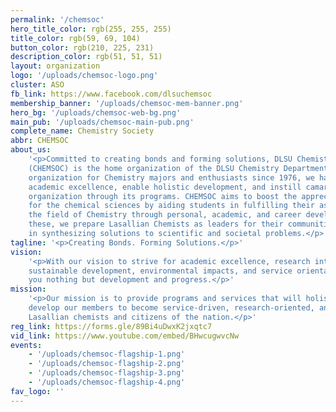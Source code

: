```yaml
---
permalink: '/chemsoc'
hero_title_color: rgb(255, 255, 255)
title_color: rgb(59, 69, 104)
button_color: rgb(210, 225, 231)
description_color: rgb(51, 51, 51)
layout: organization
logo: '/uploads/chemsoc-logo.png'
cluster: ASO
fb_link: https://www.facebook.com/dlsuchemsoc
membership_banner: '/uploads/chemsoc-mem-banner.png'
hero_bg: '/uploads/chemsoc-web-bg.png'
main_pub: '/uploads/chemsoc-main-pub.png'
complete_name: Chemistry Society
abbr: CHEMSOC
about_us:
    '<p>Committed to creating bonds and forming solutions, DLSU Chemistry Society
    (CHEMSOC) is the home organization of the DLSU Chemistry Department. As a professional
    organization for Chemistry majors and enthusiasts since 1976, we have helped encourage
    academic excellence, enable holistic development, and instill camaraderie in the
    organization through its programs. CHEMSOC aims to boost the appreciation of students
    for the chemical sciences by aiding students in fulfilling their aspirations in
    the field of Chemistry through personal, academic, and career development. With
    these, we prepare Lasallian Chemists as leaders for their communities and country
    in synthesizing solutions to scientific and societal problems.</p>'
tagline: '<p>Creating Bonds. Forming Solutions.</p>'
vision:
    '<p>With our vision to strive for academic excellence, research intensiveness,
    sustainable development, environmental impacts, and service orientation, we promise
    you nothing but development and progress.</p>'
mission:
    '<p>Our mission is to provide programs and services that will holistically
    develop our members to become service-driven, research-oriented, and responsible
    Lasallian chemists and citizens of the nation.</p>'
reg_link: https://forms.gle/89Bi4uDwxK2jxqtc7
vid_link: https://www.youtube.com/embed/BHwcugwvcNw
events:
    - '/uploads/chemsoc-flagship-1.png'
    - '/uploads/chemsoc-flagship-2.png'
    - '/uploads/chemsoc-flagship-3.png'
    - '/uploads/chemsoc-flagship-4.png'
fav_logo: ''
---
```

